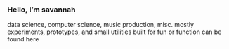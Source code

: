 ### Hello, I’m savannah  
data science, computer science, music production, misc.
mostly experiments, prototypes, and small utilities built for fun or function can be found here
